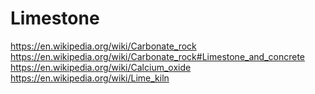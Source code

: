 # Limestone
https://en.wikipedia.org/wiki/Carbonate_rock https://en.wikipedia.org/wiki/Carbonate_rock#Limestone_and_concrete https://en.wikipedia.org/wiki/Calcium_oxide https://en.wikipedia.org/wiki/Lime_kiln
